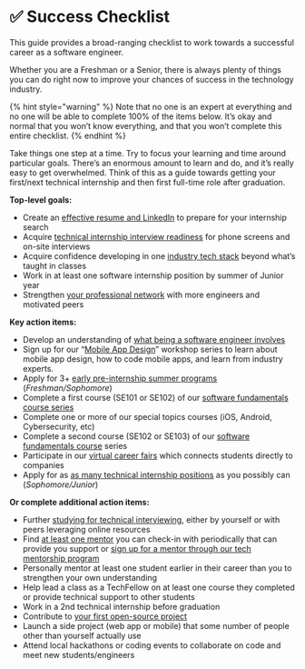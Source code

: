 # ✅ Success Checklist

This guide provides a broad-ranging checklist to work towards a successful career as a software engineer.

Whether you are a Freshman or a Senior, there is always plenty of things you can do right now to improve your chances of success in the technology industry.

{% hint style="warning" %}
Note that no one is an expert at everything and no one will be able to complete 100% of the items below. It’s okay and normal that you won’t know everything, and that you won’t complete this entire checklist.
{% endhint %}

Take things one step at a time. Try to focus your learning and time around particular goals. There’s an enormous amount to learn and do, and it’s really easy to get overwhelmed. Think of this as a guide towards getting your first/next technical internship and then first full-time role after graduation.

**Top-level goals:**

* Create an [effective resume and LinkedIn](internship-search/student-resume-guide.md) to prepare for your internship search
* Acquire [technical internship interview readiness](technical-interviewing/technical-interviewing-guide.md) for phone screens and on-site interviews
* Acquire confidence developing in one [industry tech stack](software-engineering/software-career-tracks.md) beyond what’s taught in classes
* Work in at least one software internship position by summer of Junior year
* Strengthen [your professional network](internship-search/the-art-of-the-follow-up.md) with more engineers and motivated peers

**Key action items:**

* Develop an understanding of [what being a software engineer involves](software-engineering/your-questions-answered/)
* Sign up for our “[Mobile App Design](http://codepath.org/classes/mobileappdesign)” workshop series to learn about mobile app design, how to code mobile apps, and learn from industry experts.
* Apply for 3+ [early pre-internship summer programs](internship-search/early-internship-programs.md) \(_Freshman/Sophomore_\)
* Complete a first course \(SE101 or SE102\) of our [software fundamentals course series](https://codepath.org/classes/interviewprep)
* Complete one or more of our special topics courses \(iOS, Android, Cybersecurity, etc\)
* Complete a second course \(SE102 or SE103\) of our [software fundamentals course](https://codepath.org/classes/interviewprep) series
* Participate in our [virtual career fairs](https://codepath.org/career) which connects students directly to companies
* Apply for as [as many technical internship positions](https://medium.com/@seaon/3-step-guide-to-nail-your-internship-search-82ed58f7f6a) as you possibly can \(_Sophomore/Junior_\)

**Or complete additional action items:**

* Further [studying for technical interviewing](technical-interviewing/studying-for-tech-interviews.md), either by yourself or with peers leveraging online resources
* Find [at least one mentor](bonus/finding-a-mentor.md) you can check-in with periodically that can provide you support or [sign up for a mentor through our tech mentorship program](https://codepath.chronus.com/)
* Personally mentor at least one student earlier in their career than you to strengthen your own understanding
* Help lead a class as a TechFellow on at least one course they completed or provide technical support to other students
* Work in a 2nd technical internship before graduation
* Contribute to [your first open-source project](https://hackmd.io/s/BytxqCfjm#How-can-we-contribute-to-open-source-software-and-how-do-we-approach-or-get-started)
* Launch a side project \(web app or mobile\) that some number of people other than yourself actually use
* Attend local hackathons or coding events to collaborate on code and meet new students/engineers

